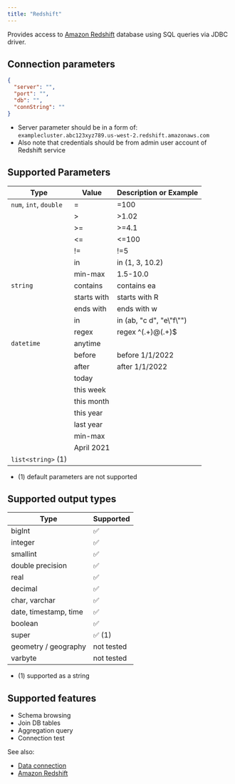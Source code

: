 ```yaml
---
title: "Redshift"
---
```


Provides access to [Amazon Redshift](https://aws.amazon.com/en/redshift/)
database using SQL queries via JDBC driver.

## Connection parameters

```json
{
  "server": "",
  "port": "",
  "db": "",
  "connString": ""
}
```

* Server parameter should be in a form of: ``examplecluster.abc123xyz789.us-west-2.redshift.amazonaws.com``
* Also note that credentials should be from admin user account of Redshift service

## Supported Parameters

| Type                   | Value       | Description or Example     |
|------------------------|-------------|----------------------------|
| `num`, `int`, `double` | =           | =100                       |
|                        | >           | >1.02                      |
|                        | >=          | >=4.1                      |
|                        | <=          | <=100                      |
|                        | !=          | !=5                        |
|                        | in          | in (1, 3, 10.2)            |
|                        | min-max     | 1.5-10.0                   |
| `string`               | contains    | contains ea                |
|                        | starts with | starts with R              |
|                        | ends with   | ends with w                |
|                        | in          | in (ab, "c d", "e\\"f\\"") |
|                        | regex       | regex ^(.+)@(.+)$          |
| `datetime`             | anytime     |                            |
|                        | before      | before 1/1/2022            |
|                        | after       | after 1/1/2022             |
|                        | today       |                            |
|                        | this week   |                            |
|                        | this month  |                            |
|                        | this year   |                            |
|                        | last year   |                            |
|                        | min-max     |                            |
|                        | April 2021  |                            |
| `list<string>` (1)     |             |                            |

* (1) default parameters are not supported

## Supported output types

| Type                  | Supported              |
|-----------------------|------------------------|
| bigInt                | :white_check_mark:     |
| integer               | :white_check_mark:     |
| smallint              | :white_check_mark:     |
| double precision      | :white_check_mark:     |
| real                  | :white_check_mark:     |
| decimal               | :white_check_mark:     |
| char, varchar         | :white_check_mark:     |
| date, timestamp, time | :white_check_mark:     |
| boolean               | :white_check_mark:     |
| super                 | :white_check_mark: (1) |
| geometry / geography  | not tested             |
| varbyte               | not tested             |

* (1) supported as a string

## Supported features

* Schema browsing
* Join DB tables
* Aggregation query
* Connection test

See also:

* [Data connection](../access.md#data-connection)
* [Amazon Redshift](https://aws.amazon.com/en/redshift/)
